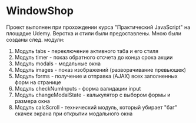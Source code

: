 # WindowShop

Проект выполнен при прохождении курса "Практический JavaScript" на площадке Udemy.
Верстка и стили были предоставлены.
Мною были созданы след. модули:
  1. Модуль tabs - переключение активного таба и его стиля
  2. Модуль timer - показ обратного отсчета до конца срока акции
  3. Модуль modals - модальные окна
  4. Модуль images - показ изображений (разворачивание превьюшек)
  5. Модуль forms - получение и отправка (AJAX) всех заполненных форм на странице
  6. Модуль checkNumInputs - форма валидации input
  7. Модуль changeModalState - калькулятор с выбором формы и размера окна
  8. Модуль calcScroll - технический модуль, который убирает "баг" скачек экрана при открытии модального окна
